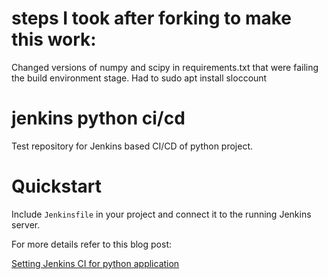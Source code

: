 # steps I took after forking to make this work:

Changed versions of numpy and scipy in requirements.txt that were failing the build environment stage.
Had to sudo apt install sloccount

# jenkins python ci/cd

Test repository for Jenkins based CI/CD of python project.


# Quickstart


Include `Jenkinsfile` in your project and connect it to the running Jenkins server.

For more details refer to this blog post:

[Setting Jenkins CI for python application](https://mdyzma.github.io/2017/10/14/python-app-and-jenkins/)

